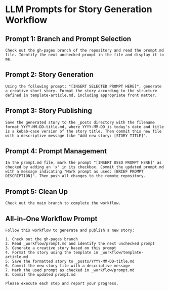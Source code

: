 # LLM Prompts for Story Generation Workflow

## Prompt 1: Branch and Prompt Selection
```
Check out the gh-pages branch of the repository and read the prompt.md file. Identify the next unchecked prompt in the file and display it to me.
```

## Prompt 2: Story Generation
```
Using the following prompt: "[INSERT SELECTED PROMPT HERE]", generate a creative short story. Format the story according to the structure defined in template-article.md, including appropriate front matter.
```

## Prompt 3: Story Publishing
```
Save the generated story to the _posts directory with the filename format YYYY-MM-DD-title.md, where YYYY-MM-DD is today's date and title is a kebab-case version of the story title. Then commit this new file with a descriptive message like "Add new story: [STORY TITLE]".
```

## Prompt 4: Prompt Management
```
In the prompt.md file, mark the prompt "[INSERT USED PROMPT HERE]" as checked by adding an 'x' in its checkbox. Commit the updated prompt.md with a message indicating "Mark prompt as used: [BRIEF PROMPT DESCRIPTION]". Then push all changes to the remote repository.
```

## Prompt 5: Clean Up
```
Check out the main branch to complete the workflow.
```

## All-in-One Workflow Prompt
```
Follow this workflow to generate and publish a new story:

1. Check out the gh-pages branch
2. Read _workflow/prompt.md and identify the next unchecked prompt
3. Generate a creative story based on this prompt
4. Format the story using the template in _workflow/template-article.md
5. Save the formatted story to _posts/YYYY-MM-DD-title.md
6. Commit the new story file with a descriptive message
7. Mark the used prompt as checked in _workflow/prompt.md
8. Commit the updated prompt.md

Please execute each step and report your progress.
```
